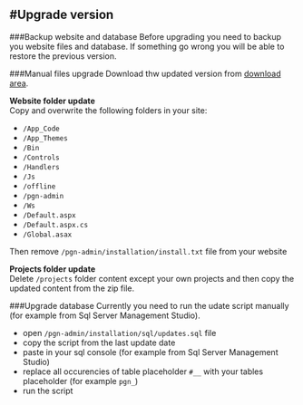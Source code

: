 #Upgrade version
---
###Backup website and database
Before upgrading you need to backup you website files and database. If something go wrong you will be able to restore the previous version.

###Manual files upgrade
Download thw updated version from [download area](http://www.pigeoncms.com). 

**Website folder update**  
Copy and overwrite the following folders in your site:
- `/App_Code`
- `/App_Themes`
- `/Bin`
- `/Controls`
- `/Handlers`
- `/Js`
- `/offline`
- `/pgn-admin`
- `/Ws`
- `/Default.aspx`
- `/Default.aspx.cs`
- `/Global.asax`

Then remove `/pgn-admin/installation/install.txt` file from your website

**Projects folder update**  
Delete `/projects` folder content except your own projects and then copy the updated content from the zip file.

###Upgrade database
Currently you need to run the udate script manually (for example from Sql Server Management Studio).
- open `/pgn-admin/installation/sql/updates.sql` file
- copy the script from the last update date
- paste in your sql console (for example from Sql Server Management Studio)
- replace all occurencies of table placeholder `#__` with your tables placeholder (for example `pgn_`)
- run the script
